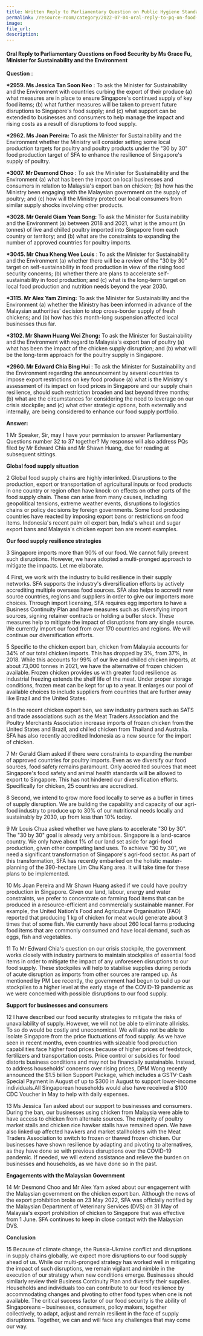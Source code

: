 ```yaml
---  
title: Written Reply to Parliamentary Question on Public Hygiene Standards by Ms Grace Fu, Minister for Sustainability and the Environment  
permalink: /resource-room/category/2022-07-04-oral-reply-to-pq-on-food-security.md/
image:  
file_url:  
description:  
---  
```


#### Oral Reply to Parliamentary Questions on Food Security by Ms Grace Fu, Minister for Sustainability and the Environment

**Question** :

**\*2959. Ms Jessica Tan Soon Neo** : To ask the Minister for Sustainability and the Environment with countries curbing the export of their produce (a) what measures are in place to ensure Singapore&#39;s continued supply of key food items; (b) what further measures will be taken to prevent future disruptions to Singapore&#39;s food supply; and (c) what support can be extended to businesses and consumers to help manage the impact and rising costs as a result of disruptions to food supply.


**\*2962. Ms Joan Pereira:** To ask the Minister for Sustainability and the Environment whether the Ministry will consider setting some local production targets for poultry and poultry products under the &quot;30 by 30&quot; food production target of SFA to enhance the resilience of Singapore&#39;s supply of poultry.


**\*3007. Mr Desmond Choo** : To ask the Minister for Sustainability and the Environment (a) what has been the impact on local businesses and consumers in relation to Malaysia&#39;s export ban on chicken; (b) how has the Ministry been engaging with the Malaysian government on the supply of poultry; and (c) how will the Ministry protect our local consumers from similar supply shocks involving other products.


**\*3028. Mr Gerald Giam Yean Song:** To ask the Minister for Sustainability and the Environment (a) between 2018 and 2021, what is the amount (in tonnes) of live and chilled poultry imported into Singapore from each country or territory; and (b) what are the constraints to expanding the number of approved countries for poultry imports.


**\*3045. Mr Chua Kheng Wee Louis** : To ask the Minister for Sustainability and the Environment (a) whether there will be a review of the &quot;30 by 30&quot; target on self-sustainability in food production in view of the rising food security concerns; (b) whether there are plans to accelerate self-sustainability in food production; and (c) what is the long-term target on local food production and nutrition needs beyond the year 2030.


**\*3115. Mr Alex Yam Ziming:** To ask the Minister for Sustainability and the Environment (a) whether the Ministry has been informed in advance of the Malaysian authorities&#39; decision to stop cross-border supply of fresh chickens; and (b) how has this month-long suspension affected local businesses thus far.


**\*3102. Mr Shawn Huang Wei Zhong:** To ask the Minister for Sustainability and the Environment with regard to Malaysia&#39;s export ban of poultry (a) what has been the impact of the chicken supply disruption; and (b) what will be the long-term approach for the poultry supply in Singapore.


**\*2960. Mr Edward Chia Bing Hui** : To ask the Minister for Sustainability and the Environment regarding the announcement by several countries to impose export restrictions on key food produce (a) what is the Ministry&#39;s assessment of its impact on food prices in Singapore and our supply chain resilience, should such restriction broaden and last beyond three months; (b) what are the circumstances for considering the need to leverage on our crisis stockpile; and (c) what other strategic options, both externally and internally, are being considered to enhance our food supply portfolio.

**Answer:**

1 Mr Speaker, Sir, may I have your permission to answer Parliamentary Questions number 32 to 37 together? My response will also address PQs filed by Mr Edward Chia and Mr Shawn Huang, due for reading at subsequent sittings.

**Global food supply situation**

2 Global food supply chains are highly interlinked. Disruptions to the production, export or transportation of agricultural inputs or food products in one country or region often have knock-on effects on other parts of the food supply chain. These can arise from many causes, including geopolitical tensions, extreme weather events, disruptions to logistics chains or policy decisions by foreign governments. Some food producing countries have reacted by imposing export bans or restrictions on food items. Indonesia&#39;s recent palm oil export ban, India&#39;s wheat and sugar export bans and Malaysia&#39;s chicken export ban are recent examples.

**Our food supply resilience strategies**

3 Singapore imports more than 90% of our food. We cannot fully prevent such disruptions. However, we have adopted a multi-pronged approach to mitigate the impacts. Let me elaborate.

4 First, we work with the industry to build resilience in their supply networks. SFA supports the industry&#39;s diversification efforts by actively accrediting multiple overseas food sources. SFA also helps to accredit new source countries, regions and suppliers in order to give our importers more choices. Through import licensing, SFA requires egg importers to have a Business Continuity Plan and have measures such as diversifying import sources, signing retainer contracts or holding a buffer stock. These measures help to mitigate the impact of disruptions from any single source. We currently import our food from over 170 countries and regions. We will continue our diversification efforts.

5 Specific to the chicken export ban, chicken from Malaysia accounts for 34% of our total chicken imports. This has dropped by 3%, from 37%, in 2018. While this accounts for 99% of our live and chilled chicken imports, at about 73,000 tonnes in 2021, we have the alternative of frozen chicken available. Frozen chicken provides us with greater food resilience as industrial freezing extends the shelf life of the meat. Under proper storage conditions, frozen meat can be kept for up to a year. It enlarges our pool of available choices to include suppliers from countries that are further away like Brazil and the United States.

6 In the recent chicken export ban, we saw industry partners such as SATS and trade associations such as the Meat Traders Association and the Poultry Merchants Association increase imports of frozen chicken from the United States and Brazil, and chilled chicken from Thailand and Australia. SFA has also recently accredited Indonesia as a new source for the import of chicken.

7 Mr Gerald Giam asked if there were constraints to expanding the number of approved countries for poultry imports. Even as we diversify our food sources, food safety remains paramount. Only accredited sources that meet Singapore&#39;s food safety and animal health standards will be allowed to export to Singapore. This has not hindered our diversification efforts. Specifically for chicken, 25 countries are accredited.

8 Second, we intend to grow more food locally to serve as a buffer in times of supply disruption. We are building the capability and capacity of our agri-food industry to produce up to 30% of our nutritional needs locally and sustainably by 2030, up from less than 10% today.

9 Mr Louis Chua asked whether we have plans to accelerate &quot;30 by 30&quot;. The &quot;30 by 30&quot; goal is already very ambitious. Singapore is a land-scarce country. We only have about 1% of our land set aside for agri-food production, given other competing land uses. To achieve &quot;30 by 30&quot;, we need a significant transformation of Singapore&#39;s agri-food sector. As part of this transformation, SFA has recently embarked on the holistic master-planning of the 390-hectare Lim Chu Kang area. It will take time for these plans to be implemented.

10 Ms Joan Pereira and Mr Shawn Huang asked if we could have poultry production in Singapore. Given our land, labour, energy and water constraints, we prefer to concentrate on farming food items that can be produced in a resource-efficient and commercially sustainable manner. For example, the United Nation&#39;s Food and Agriculture Organisation (FAO) reported that producing 1 kg of chicken for meat would generate about 3 times that of some fish. We currently have about 260 local farms producing food items that are commonly consumed and have local demand, such as eggs, fish and vegetables.

11 To Mr Edward Chia&#39;s question on our crisis stockpile, the government works closely with industry partners to maintain stockpiles of essential food items in order to mitigate the impact of any unforeseen disruptions to our food supply. These stockpiles will help to stabilise supplies during periods of acute disruption as imports from other sources are ramped up. As mentioned by PM Lee recently, the government had begun to build up our stockpiles to a higher level at the early stage of the COVID-19 pandemic as we were concerned with possible disruptions to our food supply.

**Support for businesses and consumers**

12 I have described our food security strategies to mitigate the risks of unavailability of supply. However, we will not be able to eliminate all risks. To so do would be costly and uneconomical. We will also not be able to isolate Singapore from the price fluctuations of food supply. As we have seen in recent months, even countries with sizeable food production capabilities face higher food prices because of higher prices of feedstock, fertilizers and transportation costs. Price control or subsidies for food distorts business conditions and may not be financially sustainable. Instead, to address households&#39; concerns over rising prices, DPM Wong recently announced the $1.5 billion Support Package, which includes a GSTV-Cash Special Payment in August of up to $300 in August to support lower-income individuals.All Singaporean households would also have received a $100 CDC Voucher in May to help with daily expenses.

13 Ms Jessica Tan asked about our support to businesses and consumers. During the ban, our businesses using chicken from Malaysia were able to have access to chicken from alternate sources. The majority of poultry market stalls and chicken rice hawker stalls have remained open. We have also linked up affected hawkers and market stallholders with the Meat Traders Association to switch to frozen or thawed frozen chicken. Our businesses have shown resilience by adapting and pivoting to alternatives, as they have done so with previous disruptions over the COVID-19 pandemic. If needed, we will extend assistance and relieve the burden on businesses and households, as we have done so in the past.

**Engagements with the Malaysian Government**

14 Mr Desmond Choo and Mr Alex Yam asked about our engagement with the Malaysian government on the chicken export ban. Although the news of the export prohibition broke on 23 May 2022, SFA was officially notified by the Malaysian Department of Veterinary Services (DVS) on 31 May of Malaysia&#39;s export prohibition of chicken to Singapore that was effective from 1 June. SFA continues to keep in close contact with the Malaysian DVS.

**Conclusion**

15 Because of climate change, the Russia-Ukraine conflict and disruptions in supply chains globally, we expect more disruptions to our food supply ahead of us. While our multi-pronged strategy has worked well in mitigating the impact of such disruptions, we remain vigilant and nimble in the execution of our strategy when new conditions emerge. Businesses should similarly review their Business Continuity Plan and diversify their supplies. Households and individuals too can contribute to our food resilience by accommodating changes and pivoting to other food types when one is not available. The critical success factor of our food security is the ability of Singaporeans – businesses, consumers, policy makers, together collectively, to adapt, adjust and remain resilient in the face of supply disruptions. Together, we can and will face any challenges that may come our way.
